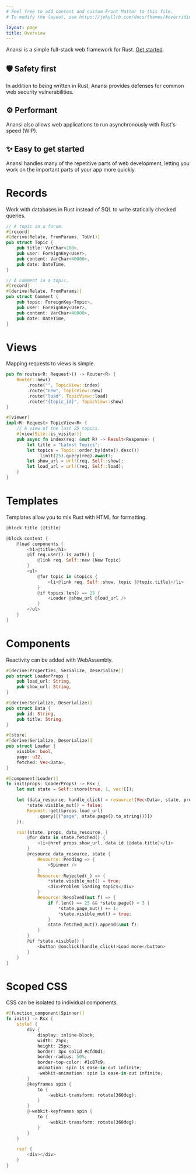 ```yaml
---
# Feel free to add content and custom Front Matter to this file.
# To modify the layout, see https://jekyllrb.com/docs/themes/#overriding-theme-defaults

layout: page
title: Overview
---
```


Anansi is a simple full-stack web framework for Rust. [Get started](/anansi/start).

🛡️ Safety first
---------------

In addition to being written in Rust, Anansi provides defenses for common web security vulnerabilities.

⚙️  Performant
-------------

Anansi also allows web applications to run asynchronously with Rust's speed (WIP).

✨ Easy to get started
----------------------

Anansi handles many of the repetitive parts of web development, letting you work on the important parts of your app more quickly.

Records
=======

Work with databases in Rust instead of SQL to write statically checked queries.

```rust
// A topic in a forum.
#[record]
#[derive(Relate, FromParams, ToUrl)]
pub struct Topic {
    pub title: VarChar<200>,
    pub user: ForeignKey<User>,
    pub content: VarChar<40000>,
    pub date: DateTime,
}

// A comment in a topic.
#[record]
#[derive(Relate, FromParams)]
pub struct Comment {
    pub topic: ForeignKey<Topic>,
    pub user: ForeignKey<User>,
    pub content: VarChar<40000>,
    pub date: DateTime,
}
```

Views
=====

Mapping requests to views is simple.

```rust
pub fn routes<R: Request>() -> Router<R> {
    Router::new()
        .route("", TopicView::index)
        .route("new", TopicView::new)
        .route("load", TopicView::load)
        .route("{topic_id}", TopicView::show)
}
```

```rust
#[viewer]
impl<R: Request> TopicView<R> {
    // A view of the last 25 topics.
    #[view(Site::is_visitor)]
    pub async fn index(req: &mut R) -> Result<Response> {
        let title = "Latest Topics";
        let topics = Topic::order_by(date().desc())
    	    .limit(25).query(req).await?;
        let show_url = url!(req, Self::show);
        let load_url = url!(req, Self::load);
    }
}
```

Templates
=========

Templates allow you to mix Rust with HTML for formatting.

```rust
@block title {@title}

@block content {
    @load components {
        <h1>@title</h1>
        @if req.user().is_auth() {
            @link req, Self::new {New Topic}
        }
        <ul>
            @for topic in &topics {
    	        <li>@link req, Self::show, topic {@topic.title}</li>
            }
            @if topics.len() == 25 {
                <Loader @show_url @load_url />
            }
        </ul>
    }
}
```

Components
==========

Reactivity can be added with WebAssembly.

```rust
#[derive(Properties, Serialize, Deserialize)]
pub struct LoaderProps {
    pub load_url: String,
    pub show_url: String,
}

#[derive(Serialize, Deserialize)]
pub struct Data {
    pub id: String,
    pub title: String,
}

#[store]
#[derive(Serialize, Deserialize)]
pub struct Loader {
    visible: bool,
    page: u32,
    fetched: Vec<Data>,
}

#[component(Loader)]
fn init(props: LoaderProps) -> Rsx {
    let mut state = Self::store(true, 1, vec![]);

    let (data_resource, handle_click) = resource!(Vec<Data>, state, props, {
        *state.visible_mut() = false;
        Request::get(&props.load_url)
            .query([("page", state.page().to_string())])
    });

    rsx!(state, props, data_resource, {
        @for data in state.fetched() {
            <li>@href props.show_url, data.id {@data.title}</li>
        }
        @resource data_resource, state {
            Resource::Pending => {
                <Spinner />
            }
            Resource::Rejected(_) => {
                *state.visible_mut() = true;
                <div>Problem loading topics</div>
            }
            Resource::Resolved(mut f) => {
                if f.len() == 25 && *state.page() < 3 {
                    *state.page_mut() += 1;
                    *state.visible_mut() = true;
                }
                state.fetched_mut().append(&mut f);
            }
        }
        @if *state.visible() {
            <button @onclick(handle_click)>Load more</button>
        }       
    }
}
```

Scoped CSS
==========

CSS can be isolated to individual components.

```rust
#[function_component(Spinner)]
fn init() -> Rsx {
    style! {
        div {
            display: inline-block;
            width: 25px;
            height: 25px;
            border: 3px solid #cfd0d1;
            border-radius: 50%;
            border-top-color: #1c87c9;
            animation: spin 1s ease-in-out infinite;
            -webkit-animation: spin 1s ease-in-out infinite;
        }
        @keyframes spin {
            to {
                -webkit-transform: rotate(360deg);
            }
        }
        @-webkit-keyframes spin {
            to {
                -webkit-transform: rotate(360deg);
            }
        }
    }

    rsx! {
        <div></div>
    }
}
```
